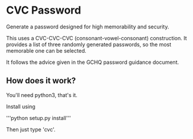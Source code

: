 # CVC Password

Generate a password designed for high memorability and security. 

This uses a CVC-CVC-CVC (consonant-vowel-consonant) construction. It provides a list of three randomly generated passwords, so the most memorable one can be selected.

It follows the advice given in the GCHQ password guidance document.

## How does it work?

You'll need python3, that's it. 

Install using 

'''python setup.py install'''

Then just type 'cvc'.

